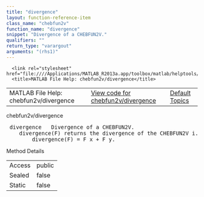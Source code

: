 ```yaml
---
title: "divergence"
layout: function-reference-item
class_name: "chebfun2v"
function_name: "divergence"
snippet: "Divergence of a CHEBFUN2V."
qualifiers: ""
return_type: "varargout"
arguments: "(rhs1)"
---
```


<html>
   <head>
      <meta http-equiv="Content-Type" content="text/html; charset=utf-8">
   
      <link rel="stylesheet" href="file:////Applications/MATLAB_R2013a.app/toolbox/matlab/helptools/private/helpwin.css">
      <title>MATLAB File Help: chebfun2v/divergence</title>
   </head>
   <body>
      <!--Single-page help-->
      <table border="0" cellspacing="0" width="100%">
         <tr class="subheader">
            <td class="headertitle">MATLAB File Help: chebfun2v/divergence</td>
            <td class="subheader-left"><a href="matlab:edit chebfun2v/divergence">View code for chebfun2v/divergence</a></td>
            <td class="subheader-right"><a href="matlab:helpwin">Default Topics</a></td>
         </tr>
      </table>
      <div class="title">chebfun2v/divergence</div>
      <div class="helptext"><pre><!--helptext --> <span class="helptopic">divergence</span>   Divergence of a CHEBFUN2V.
    <span class="helptopic">divergence</span>(F) returns the divergence of the CHEBFUN2V i.e.,
        divergence(F) = F_x + F_y.</pre></div><!--after help -->
      <!--Method-->
      <div class="sectiontitle">Method Details</div>
      <table class="class-details">
         <tr>
            <td class="class-detail-label">Access</td>
            <td>public</td>
         </tr>
         <tr>
            <td class="class-detail-label">Sealed</td>
            <td>false</td>
         </tr>
         <tr>
            <td class="class-detail-label">Static</td>
            <td>false</td>
         </tr>
      </table>
   </body>
</html>
